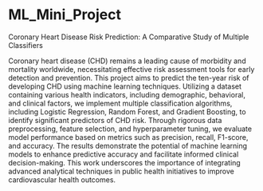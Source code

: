 # ML_Mini_Project
Coronary Heart Disease Risk Prediction: A Comparative Study of Multiple Classifiers

Coronary heart disease (CHD) remains a leading cause of morbidity and mortality worldwide, necessitating effective risk assessment tools for early detection and prevention. This project aims to predict the ten-year risk of developing CHD using machine learning techniques. Utilizing a dataset containing various health indicators, including demographic, behavioral, and clinical factors, we implement multiple classification algorithms, including Logistic Regression, Random Forest, and Gradient Boosting, to identify significant predictors of CHD risk. Through rigorous data preprocessing, feature selection, and hyperparameter tuning, we evaluate model performance based on metrics such as precision, recall, F1-score, and accuracy. The results demonstrate the potential of machine learning models to enhance predictive accuracy and facilitate informed clinical decision-making. This work underscores the importance of integrating advanced analytical techniques in public health initiatives to improve cardiovascular health outcomes.
